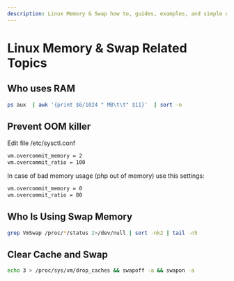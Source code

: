 ```yaml
---
description: Linux Memory & Swap how to, guides, examples, and simple usage
---
```


# Linux Memory & Swap Related Topics

## Who uses RAM

```bash
ps aux  | awk '{print $6/1024 " MB\t\t" $11}'  | sort -n
```

## Prevent OOM killer

Edit file /etc/sysctl.conf

```bash
vm.overcommit_memory = 2
vm.overcommit_ratio = 100
```

In case of bad memory usage (php out of memory) use this settings:

```bash
vm.overcommit_memory = 0
vm.overcommit_ratio = 80
```

## Who Is Using Swap Memory

```bash
grep VmSwap /proc/*/status 2>/dev/null | sort -nk2 | tail -n5
```

## Clear Cache and Swap

```bash
echo 3 > /proc/sys/vm/drop_caches && swapoff -a && swapon -a
```

